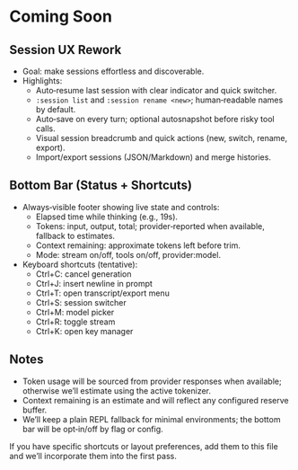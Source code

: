 # Coming Soon

## Session UX Rework
- Goal: make sessions effortless and discoverable.
- Highlights:
  - Auto‑resume last session with clear indicator and quick switcher.
  - `:session list` and `:session rename <new>`; human‑readable names by default.
  - Auto‑save on every turn; optional autosnapshot before risky tool calls.
  - Visual session breadcrumb and quick actions (new, switch, rename, export).
  - Import/export sessions (JSON/Markdown) and merge histories.

## Bottom Bar (Status + Shortcuts)
- Always‑visible footer showing live state and controls:
  - Elapsed time while thinking (e.g., 19s).
  - Tokens: input, output, total; provider‑reported when available, fallback to estimates.
  - Context remaining: approximate tokens left before trim.
  - Mode: stream on/off, tools on/off, provider:model.
- Keyboard shortcuts (tentative):
  - Ctrl+C: cancel generation
  - Ctrl+J: insert newline in prompt
  - Ctrl+T: open transcript/export menu
  - Ctrl+S: session switcher
  - Ctrl+M: model picker
  - Ctrl+R: toggle stream
  - Ctrl+K: open key manager

## Notes
- Token usage will be sourced from provider responses when available; otherwise we’ll estimate using the active tokenizer.
- Context remaining is an estimate and will reflect any configured reserve buffer.
- We’ll keep a plain REPL fallback for minimal environments; the bottom bar will be opt‑in/off by flag or config.

If you have specific shortcuts or layout preferences, add them to this file and we’ll incorporate them into the first pass.
